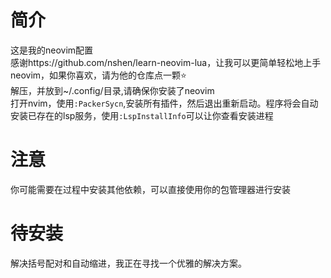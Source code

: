 # 简介
这是我的neovim配置  
感谢https://github.com/nshen/learn-neovim-lua，让我可以更简单轻松地上手neovim，如果你喜欢，请为他的仓库点一颗⭐️  
解压，并放到~/.config/目录,请确保你安装了neovim    
打开nvim，使用```:PackerSycn```,安装所有插件，然后退出重新启动。程序将会自动安装已存在的lsp服务，使用```:LspInstallInfo```可以让你查看安装进程  

# 注意
你可能需要在过程中安装其他依赖，可以直接使用你的包管理器进行安装  

# 待安装
解决括号配对和自动缩进，我正在寻找一个优雅的解决方案。  

